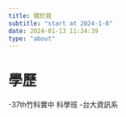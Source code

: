 ```yaml
---
title: 關於我
subtitle: "start at 2024-1-8"
date: 2024-01-13 11:24:39
type: "about"
---
```


# 學歷
-37th竹科實中 科學班
-台大資訊系

